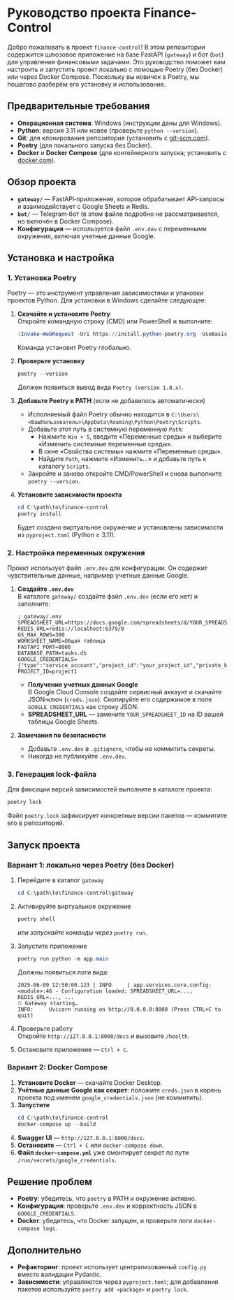 # Руководство проекта Finance-Control

Добро пожаловать в проект `finance-control`! В этом репозитории содержится шлюзовое приложение на базе FastAPI (`gateway`) и бот (`bot`) для управления финансовыми задачами. Это руководство поможет вам настроить и запустить проект локально с помощью Poetry (без Docker) или через Docker Compose. Поскольку вы новичок в Poetry, мы пошагово разберём его установку и использование.

## Предварительные требования

- **Операционная система**: Windows (инструкции даны для Windows).
- **Python**: версия 3.11 или новее (проверьте `python --version`).
- **Git**: для клонирования репозитория (установить с [git-scm.com](https://git-scm.com/)).
- **Poetry** (для локального запуска без Docker).
- **Docker** и **Docker Compose** (для контейнерного запуска; установить с [docker.com](https://www.docker.com/)).

## Обзор проекта

- **`gateway/`** — FastAPI‑приложение, которое обрабатывает API‑запросы и взаимодействует с Google Sheets и Redis.  
- **`bot/`** — Telegram‑бот (в этом файле подробно не рассматривается, но включён в Docker Compose).  
- **Конфигурация** — используется файл `.env.dev` с переменными окружения, включая учетные данные Google.

## Установка и настройка

### 1. Установка Poetry

Poetry — это инструмент управления зависимостями и упаковки проектов Python. Для установки в Windows сделайте следующее:

1. **Скачайте и установите Poetry**  
   Откройте командную строку (CMD) или PowerShell и выполните:  
   ```powershell
   (Invoke-WebRequest -Uri https://install.python-poetry.org -UseBasicParsing).Content | py -
   ```
   Команда установит Poetry глобально.

2. **Проверьте установку**  
   ```powershell
   poetry --version
   ```
   Должен появиться вывод вида `Poetry (version 1.8.x)`.

3. **Добавьте Poetry в PATH** (если не добавилось автоматически)  
   - Исполняемый файл Poetry обычно находится в `C:\Users\<ВашПользователь>\AppData\Roaming\Python\Poetry\Scripts`.  
   - Добавьте этот путь в системную переменную `Path`:  
     - Нажмите `Win + S`, введите «Переменные среды» и выберите «Изменить системные переменные среды».  
     - В окне «Свойства системы» нажмите «Переменные среды».  
     - Найдите `Path`, нажмите «Изменить…» и добавьте путь к каталогу `Scripts`.  
   - Закройте и заново откройте CMD/PowerShell и снова выполните `poetry --version`.

4. **Установите зависимости проекта**  
   ```powershell
   cd C:\path\to\finance-control
   poetry install
   ```
   Будет создано виртуальное окружение и установлены зависимости из `pyproject.toml` (Python ≥ 3.11).

### 2. Настройка переменных окружения

Проект использует файл `.env.dev` для конфигурации. Он содержит чувствительные данные, например учетные данные Google.

1. **Создайте `.env.dev`**  
   В каталоге `gateway/` создайте файл `.env.dev` (если его нет) и заполните:  
   ```dotenv
   ; gateway/.env
   SPREADSHEET_URL=https://docs.google.com/spreadsheets/d/YOUR_SPREADSHEET_ID
   REDIS_URL=redis://localhost:6379/0
   GS_MAX_ROWS=300
   WORKSHEET_NAME=Общая таблица
   FASTAPI_PORT=8000
   DATABASE_PATH=tasks.db
   GOOGLE_CREDENTIALS={"type":"service_account","project_id":"your_project_id","private_key_id":"your_private_key_id","private_key":"your_private_key","client_email":"your_client_email","client_id":"your_client_id","auth_uri":"https://accounts.google.com/o/oauth2/auth","token_uri":"https://oauth2.googleapis.com/token","auth_provider_x509_cert_url":"https://www.googleapis.com/oauth2/v1/certs","client_x509_cert_url":"https://www.googleapis.com/robot/v1/metadata/x509/your_client_email"}
   PROJECT_ID=project1
   ```
   - **Получение учетных данных Google**  
     В Google Cloud Console создайте сервисный аккаунт и скачайте JSON‑ключ (`creds.json`). Скопируйте его содержимое в поле `GOOGLE_CREDENTIALS` как строку JSON.  
   - **SPREADSHEET_URL** — замените `YOUR_SPREADSHEET_ID` на ID вашей таблицы Google Sheets.

2. **Замечания по безопасности**  
   - Добавьте `.env.dev` в `.gitignore`, чтобы не коммитить секреты.  
   - Никогда не публикуйте `.env.dev`.

### 3. Генерация lock‑файла

Для фиксации версий зависимостей выполните в каталоге проекта:
```powershell
poetry lock
```
Файл `poetry.lock` зафиксирует конкретные версии пакетов — коммитите его в репозиторий.

## Запуск проекта

### Вариант 1: локально через Poetry (без Docker)

1. Перейдите в каталог `gateway`  
   ```powershell
   cd C:\path\to\finance-control\gateway
   ```

2. Активируйте виртуальное окружение  
   ```powershell
   poetry shell
   ```
   *или запускайте команды через* `poetry run`.

3. Запустите приложение  
   ```powershell
   poetry run python -m app.main
   ```
   Должны появиться логи вида:
   ```
   2025-06-09 12:50:00.123 | INFO     | app.services.core.config:<module>:46 - Configuration loaded: SPREADSHEET_URL=..., REDIS_URL=..., ...
   ⏱ Gateway starting…
   INFO:     Uvicorn running on http://0.0.0.0:8000 (Press CTRL+C to quit)
   ```

4. Проверьте работу  
   Откройте `http://127.0.0.1:8000/docs` и вызовите `/health`.

5. Остановите приложение — `Ctrl + C`.

### Вариант 2: Docker Compose

1. **Установите Docker** — скачайте Docker Desktop.  
2. **Учётные данные Google как секрет**: положите `creds.json` в корень проекта под именем `google_credentials.json` (не коммитить).  
3. **Запустите**  
   ```powershell
   cd C:\path\to\finance-control
   docker-compose up --build
   ```
4. **Swagger UI** — `http://127.0.0.1:8000/docs`.  
5. **Остановите** — `Ctrl + C` или `docker-compose down`.  
6. **Файл `docker-compose.yml`** уже смонтирует секрет по пути `/run/secrets/google_credentials`.

## Решение проблем

- **Poetry**: убедитесь, что `poetry` в PATH и окружение активно.  
- **Конфигурация**: проверьте `.env.dev` и корректность JSON в `GOOGLE_CREDENTIALS`.  
- **Docker**: убедитесь, что Docker запущен, и проверьте логи `docker-compose logs`.

## Дополнительно

- **Рефакторинг**: проект использует централизованный `config.py` вместо валидации Pydantic.  
- **Зависимости**: управляются через `pyproject.toml`; для добавления пакетов используйте `poetry add <package>` и `poetry lock`.
  

